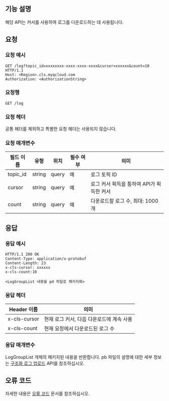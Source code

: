 ## 기능 설명

해당 API는 커서를 사용하여 로그를 다운로드하는 데 사용됩니다.

## 요청

### 요청 예시

```
GET /log?topic_id=xxxxxxxx-xxxx-xxxx-xxxx&cursor=xxxxxx&count=10 HTTP/1.1
Host: <Region>.cls.myqcloud.com
Authorization: <AuthorizationString>
```

### 요청행

```
GET /log
```

### 요청 헤더

공통 헤더를 제외하고 특별한 요청 헤더는 사용되지 않습니다.

### 요청 매개변수

| 필드 이름        |  유형  | 위치  |필수 여부 |      의미                                      |
|--------------|--------|------|--------|-----------------------------------------------|
| topic_id     | string | query| 예     |로그 토픽 ID                                     |
| cursor       | string | query| 예     |  로그 커서 획득을 통하여 API가 획득한 커서                 |
| count        | string | query| 예     |다운로드할 로그 수, 최대: 1000개                     |

## 응답

### 응답 예시

```
HTTP/1.1 200 OK
Content-Type: application/x-protobuf
Content-Length: 23
x-cls-cursor: xxxxxx
x-cls-count:10

<LogGroupList 내용을 pd 파일로 패키지화>
```

### 응답 헤더

| Header 이름              |      의미                       |
|------------------------|--------------------------------|
| x-cls-cursor           |현재 로그 커서, 다음 다운로드에 계속 사용  |
| x-cls-count            |현재 요청에서 다운로드된 로그 수           |

### 응답 매개변수

LogGroupList 개체의 패키지된 내용을 반환합니다. pb 파일의 설명에 대한 세부 정보는 [구조화 로그 업로드](https://cloud.tencent.com/document/product/614/16873) API를 참조하십시오.

## 오류 코드

자세한 내용은 [오류 코드](https://cloud.tencent.com/document/product/614/12402) 문서를 참조하십시오.

